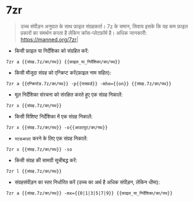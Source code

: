 # 7zr

> उच्च संपीड़न अनुपात के साथ फ़ाइल संग्रहकर्ता।
> 7z के समान, सिवाय इसके कि यह कम फ़ाइल प्रकारों का समर्थन करता है लेकिन क्रॉस-प्लेटफ़ॉर्म है। 
> अधिक जानकारी: <https://manned.org/7zr>|

- किसी फ़ाइल या निर्देशिका को संग्रहित करें:

`7zr a {{संग्रह.7z/का/पथ}} {{फ़ाइल_या_निर्देशिका/का/पथ}}`

- किसी मौजूदा संग्रह को एन्क्रिप्ट करें(फ़ाइल नाम सहित):

`7zr a {{एन्क्रिप्टेड.7z/का/पथ}} -p{{पासवर्ड}} -mhe={{on}} {{संग्रह.7z/का/पथ}}`

- मूल निर्देशिका संरचना को संरक्षित करते हुए एक संग्रह निकालें:

`7zr x {{संग्रह.7z/का/पथ}}`

- किसी विशिष्ट निर्देशिका में एक संग्रह निकालें:

`7zr x {{संग्रह.7z/का/पथ}} -o{{आउटपुट/का/पथ}}`

- `स्टडआउट` करने के लिए एक संग्रह निकालें:

`7zr x {{संग्रह.7z/का/पथ}} -so`

- किसी संग्रह की सामग्री सूचीबद्ध करें:

`7zr l {{संग्रह.7z/का/पथ}}`

- संग्रहसंपीड़न का स्तर निर्धारित करें (उच्च का अर्थ है अधिक संपीड़न, लेकिन धीमा):

`7zr a {{संग्रह.7z/का/पथ}} -mx={{0|1|3|5|7|9}} {{फ़ाइल_या_निर्देशिका/का/पथ}}`

